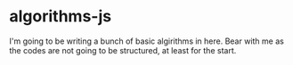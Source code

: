 # algorithms-js
I'm going to be writing a bunch of basic algirithms in here.
Bear with me as the codes are not going to be structured, at least for the start.
